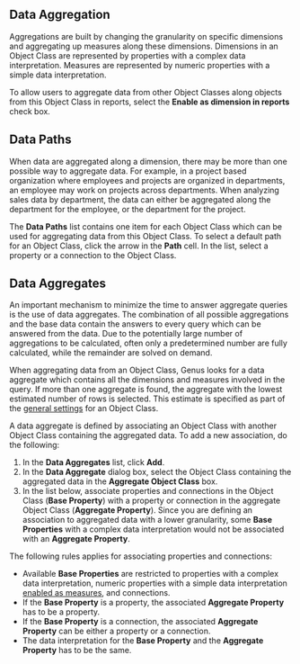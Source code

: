## Data Aggregation

Aggregations are built by changing the granularity on specific dimensions and aggregating up measures along these dimensions. Dimensions in an Object Class are represented by properties with a complex data interpretation. Measures are represented by numeric properties with a simple data interpretation.

To allow users to aggregate data from other Object Classes along objects from this Object Class in reports, select the **Enable as dimension in reports** check box.


## Data Paths

When data are aggregated along a dimension, there may be more than one possible way to aggregate data. For example, in a project based organization where employees and projects are organized in departments, an employee may work on projects across departments. When analyzing sales data by department, the data can either be aggregated along the department for the employee, or the department for the project.

The **Data Paths** list contains one item for each Object Class which can be used for aggregating data from this Object Class. To select a default path for an Object Class, click the arrow in the **Path** cell. In the list, select a property or a connection to the Object Class.



## Data Aggregates

An important mechanism to minimize the time to answer aggregate queries is the use of data aggregates. The combination of all possible aggregations and the base data contain the answers to every query which can be answered from the data. Due to the potentially large number of aggregations to be calculated, often only a predetermined number are fully calculated, while the remainder are solved on demand.

When aggregating data from an Object Class, Genus looks for a data aggregate which contains all the dimensions and measures involved in the query. If more than one aggregate is found, the aggregate with the lowest estimated number of rows is selected. This estimate is specified as part of the [general settings](general-settings.md) for an Object Class.

A data aggregate is defined by associating an Object Class with another Object Class containing the aggregated data. To add a new association, do the following:

1.  In the **Data Aggregates** list, click **Add**.
2.  In the **Data Aggregate** dialog box, select the Object Class containing the aggregated data in the **Aggregate Object Class** box.
3.  In the list below, associate properties and connections in the Object Class (**Base Property**) with a property or connection in the aggregate Object Class (**Aggregate Property**). Since you are defining an association to aggregated data with a lower granularity, some **Base Properties** with a complex data interpretation would not be associated with an **Aggregate Property**.

The following rules applies for associating properties and connections:

*   Available **Base Properties** are restricted to properties with a complex data interpretation, numeric properties with a simple data interpretation [enabled as measures](../../object-class-property/modify-an-object-class-property/data-aggregation.md), and connections.
*   If the **Base Property** is a property, the associated **Aggregate Property** has to be a property.
*   If the **Base Property** is a connection, the associated **Aggregate Property** can be either a property or a connection.
*   The data interpretation for the **Base Property** and the **Aggregate Property** has to be the same.

